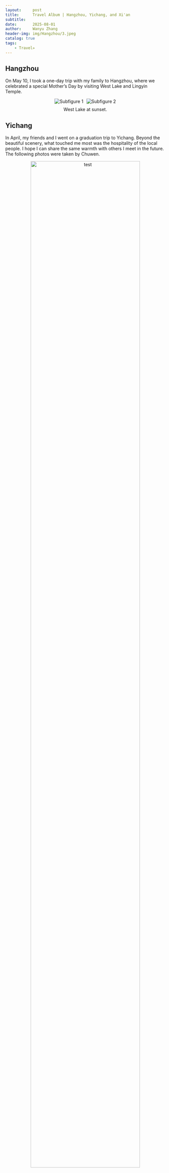 ```yaml
---
layout:     post
title:      Travel Album | Hangzhou, Yichang, and Xi'an
subtitle:   
date:       2025-08-01
author:     Wanyu Zhang
header-img: img/Hangzhou/3.jpeg
catalog: true
tags:
    - Travel✈️
---
```


## Hangzhou

On May 10, I took a one-day trip with my family to Hangzhou, where we celebrated a special Mother’s Day by visiting West Lake and Lingyin Temple.

<figure>
  <div style="display: flex; justify-content: center; gap: 10px;">
    <img src="{{ site.baseurl }}/img/Hangzhou/1.jpeg" alt="Subfigure 1" style="max-width: 45%; height: auto;">
    <img src="{{ site.baseurl }}/img/Hangzhou/2.jpeg" alt="Subfigure 2" style="max-width: 45%; height: auto;">
  </div>
  <figcaption style="text-align: center; margin-top: 8px;">
    West Lake at sunset.
  </figcaption>
</figure>

## Yichang

In April, my friends and I went on a graduation trip to Yichang. Beyond the beautiful scenery, what touched me most was the hospitality of the local people. I hope I can share the same warmth with others I meet in the future. The following photos were taken by Chuwen.

<figure style="text-align: center;">
  <img src="{{ site.baseurl }}/img/Yichang/1.jpeg" alt="test" style="width: 90%; height: auto;">
  <figcaption style="text-align: center; margin-top: 8px;">A tea garden in the rain.</figcaption>
</figure>

<figure style="text-align: center;">
  <img src="{{ site.baseurl }}/img/Yichang/3.jpeg" alt="test" style="width: 90%; height: auto;">
  <figcaption style="text-align: center; margin-top: 8px;">Qingjiang River 清江画廊</figcaption>
</figure>

## Xi'an

During the graduation break, I traveled to Xi’an with my sisters. Among all the sights we visited, my favorite was the lively pedestrian street beneath the city wall—where I also picked up a beautiful fan!

<figure>
  <div style="display: flex; justify-content: center; gap: 10px;">
    <img src="{{ site.baseurl }}/img/Xian/1.jpeg" alt="Subfigure 1" style="max-width: 45%; height: auto;">
    <img src="{{ site.baseurl }}/img/Xian/2.jpeg" alt="Subfigure 2" style="max-width: 45%; height: auto;">
  </div>
  <figcaption style="text-align: center; margin-top: 8px;">
    书院门步行街里的店铺，和我的扇子
  </figcaption>
</figure>
